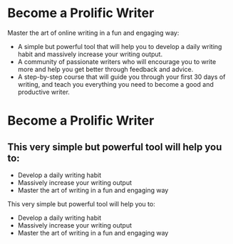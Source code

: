 # Become a Prolific Writer
Master the art of online writing in a fun and engaging way:
- A simple but powerful tool that will help you to develop a daily writing habit and massively increase your writing output.
- A community of passionate writers who will encourage you to write more and help you get better through feedback and advice.
- A step-by-step course that will guide you through your first 30 days of writing, and teach you everything you need to become a good and productive writer.
# Become a Prolific Writer

## This very simple but powerful tool will help you to:

-   Develop a daily writing habit
-   Massively increase your writing output
-   Master the art of writing in a fun and engaging way

This very simple but powerful tool will help you to:
<ul>
<li>Develop a daily writing habit</li>
<li>Massively increase your writing output</li>
<li>Master the art of writing in a fun and engaging way</li>
</ul>


